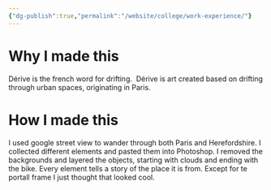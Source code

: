 ```yaml
---
{"dg-publish":true,"permalink":"/website/college/work-experience/"}
---
```


# Why I made this

Dérive is the french word for drifting.  Dérive is art created based on drifting through urban spaces, originating in Paris.

# How I made this

I used google street view to wander through both Paris and Herefordshire. I collected different elements and pasted them into Photoshop. I removed the backgrounds and layered the objects, starting with clouds and ending with the bike. Every element tells a story of the place it is from. Except for te portall frame I just thought that looked cool.
